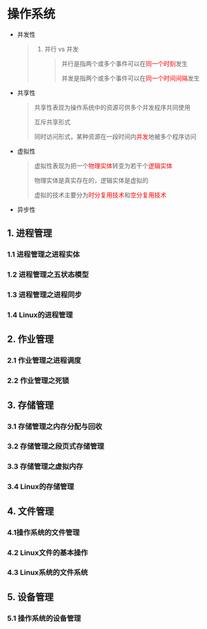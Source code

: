 # 操作系统

+ 并发性

  > 1. 并行 vs 并发
  >
  >    > 并行是指两个或多个事件可以在<font color=red>同一个时刻</font>发生
  >    >
  >    > 并发是指两个或多个事件可以在<font color=red>同一个时间间隔</font>发生

+ 共享性

  > 共享性表现为操作系统中的资源可供多个并发程序共同使用
  >
  > 互斥共享形式
  >
  > 同时访问形式，某种资源在一段时间内<font color=red>并发</font>地被多个程序访问

+ 虚拟性

  > 虚拟性表现为把一个<font color=red>物理实体</font>转变为若干个<font color=red>逻辑实体</font>
  >
  > 物理实体是真实存在的，逻辑实体是虚拟的
  >
  > 虚拟的技术主要分为<font color=red>时分复用技术</font>和<font color=red>空分复用技术</font>

+ 异步性

## 1. 进程管理

### 1.1 进程管理之进程实体

### 1.2 进程管理之五状态模型

### 1.3 进程管理之进程同步

### 1.4 Linux的进程管理

## 2. 作业管理

### 2.1 作业管理之进程调度

### 2.2 作业管理之死锁

## 3. 存储管理

### 3.1 存储管理之内存分配与回收

### 3.2 存储管理之段页式存储管理

### 3.3 存储管理之虚拟内存

### 3.4 Linux的存储管理

## 4. 文件管理

### 4.1操作系统的文件管理

###  4.2 Linux文件的基本操作

### 4.3 Linux系统的文件系统

## 5. 设备管理

### 5.1 操作系统的设备管理





